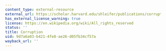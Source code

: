 ```yaml
---
content_type: external-resource
external_url: https://scholar.harvard.edu/shleifer/publications/corruption
has_external_license_warning: true
license: https://en.wikipedia.org/wiki/All_rights_reserved
status: ''
title: Corruption
uid: 9d7a6a03-b421-4fe8-ae26-d05fb34cf57a
wayback_url: ''
---
```

